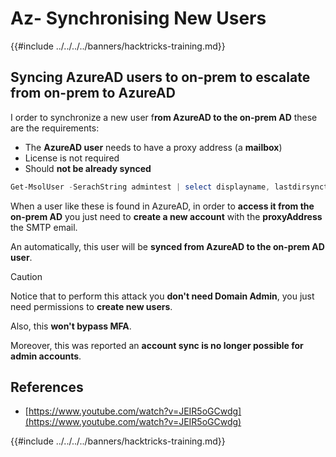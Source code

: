 # Az- Synchronising New Users

{{#include ../../../../banners/hacktricks-training.md}}

## Syncing AzureAD users to on-prem to escalate from on-prem to AzureAD

I order to synchronize a new user f**rom AzureAD to the on-prem AD** these are the requirements:

- The **AzureAD user** needs to have a proxy address (a **mailbox**)
- License is not required
- Should **not be already synced**

```powershell
Get-MsolUser -SerachString admintest | select displayname, lastdirsynctime, proxyaddresses, lastpasswordchangetimestamp | fl
```

When a user like these is found in AzureAD, in order to **access it from the on-prem AD** you just need to **create a new account** with the **proxyAddress** the SMTP email.

An automatically, this user will be **synced from AzureAD to the on-prem AD user**.

> [!CAUTION]
> Notice that to perform this attack you **don't need Domain Admin**, you just need permissions to **create new users**.
>
> Also, this **won't bypass MFA**.
>
> Moreover, this was reported an **account sync is no longer possible for admin accounts**.

## References

- [https://www.youtube.com/watch?v=JEIR5oGCwdg](https://www.youtube.com/watch?v=JEIR5oGCwdg)

{{#include ../../../../banners/hacktricks-training.md}}




